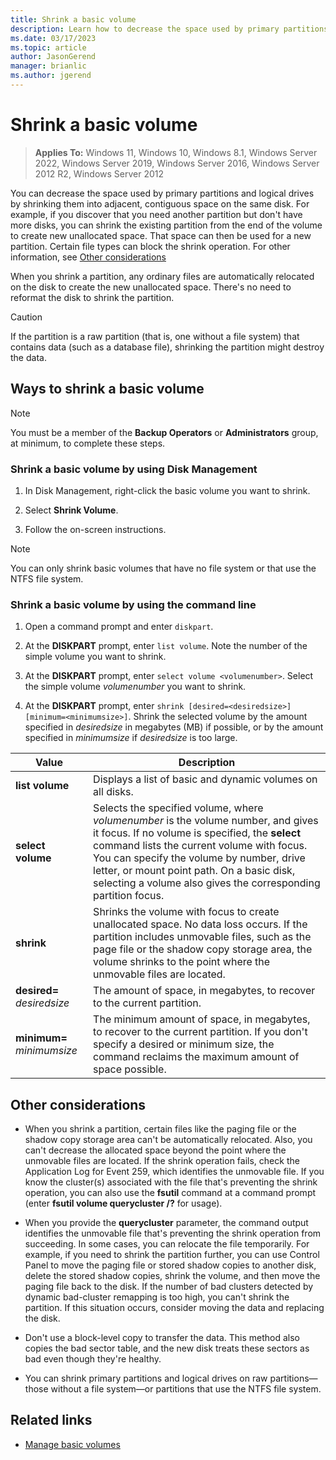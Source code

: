 ```yaml
---
title: Shrink a basic volume
description: Learn how to decrease the space used by primary partitions and logical drives by shrinking them into adjacent, contiguous space on the same disk.
ms.date: 03/17/2023
ms.topic: article
author: JasonGerend
manager: brianlic
ms.author: jgerend
---
```


# Shrink a basic volume

> **Applies To:** Windows 11, Windows 10, Windows 8.1, Windows Server 2022, Windows Server 2019, Windows Server 2016, Windows Server 2012 R2, Windows Server 2012

You can decrease the space used by primary partitions and logical drives by shrinking them into adjacent, contiguous space on the same disk. For example, if you discover that you need another partition but don't have more disks, you can shrink the existing partition from the end of the volume to create new unallocated space. That space can then be used for a new partition. Certain file types can block the shrink operation. For other information, see [Other considerations](#other-considerations)

When you shrink a partition, any ordinary files are automatically relocated on the disk to create the new unallocated space. There's no need to reformat the disk to shrink the partition.

> [!CAUTION]
> If the partition is a raw partition (that is, one without a file system) that contains data (such as a database file), shrinking the partition might destroy the data.

## Ways to shrink a basic volume

> [!NOTE]
> You must be a member of the **Backup Operators** or **Administrators** group, at minimum, to complete these steps.

### Shrink a basic volume by using Disk Management

1. In Disk Management, right-click the basic volume you want to shrink.

1. Select **Shrink Volume**.

1. Follow the on-screen instructions.

> [!NOTE]
> You can only shrink basic volumes that have no file system or that use the NTFS file system.

### Shrink a basic volume by using the command line

1. Open a command prompt and enter `diskpart`.

1. At the **DISKPART** prompt, enter `list volume`. Note the number of the simple volume you want to shrink.

1. At the **DISKPART** prompt, enter `select volume <volumenumber>`. Select the simple volume *volumenumber* you want to shrink.

1. At the **DISKPART** prompt, enter `shrink [desired=<desiredsize>] [minimum=<minimumsize>]`. Shrink the selected volume by the amount specified in *desiredsize* in megabytes (MB) if possible, or by the amount specified in *minimumsize* if *desiredsize* is too large.

| Value             | Description |
| ---               | ----------- |
| **list volume** | Displays a list of basic and dynamic volumes on all disks. |
| **select volume** | Selects the specified volume, where *volumenumber* is the volume number, and gives it focus. If no volume is specified, the **select** command lists the current volume with focus. You can specify the volume by number, drive letter, or mount point path. On a basic disk, selecting a volume also gives the corresponding partition focus. |
| **shrink** | Shrinks the volume with focus to create unallocated space. No data loss occurs. If the partition includes unmovable files, such as the page file or the shadow copy storage area, the volume shrinks to the point where the unmovable files are located. |
| **desired=** *desiredsize* | The amount of space, in megabytes, to recover to the current partition. |
| **minimum=** *minimumsize* | The minimum amount of space, in megabytes, to recover to the current partition. If you don't specify a desired or minimum size, the command reclaims the maximum amount of space possible. |

## Other considerations

- When you shrink a partition, certain files like the paging file or the shadow copy storage area can't be automatically relocated. Also, you can't decrease the allocated space beyond the point where the unmovable files are located.
If the shrink operation fails, check the Application Log for Event 259, which identifies the unmovable file. If you know the cluster(s) associated with the file that's preventing the shrink operation, you can also use the **fsutil** command at a command prompt (enter **fsutil volume querycluster /?** for usage).
- When you provide the **querycluster** parameter, the command output identifies the unmovable file that's preventing the shrink operation from succeeding.
In some cases, you can relocate the file temporarily. For example, if you need to shrink the partition further, you can use Control Panel to move the paging file or stored shadow copies to another disk, delete the stored shadow copies, shrink the volume, and then move the paging file back to the disk. If the number of bad clusters detected by dynamic bad-cluster remapping is too high, you can't shrink the partition. If this situation occurs, consider moving the data and replacing the disk.

- Don't use a block-level copy to transfer the data. This method also copies the bad sector table, and the new disk treats these sectors as bad even though they're healthy.

- You can shrink primary partitions and logical drives on raw partitions&mdash;those without a file system&mdash;or partitions that use the NTFS file system.

## Related links

- [Manage basic volumes](manage-basic-volumes.md)
